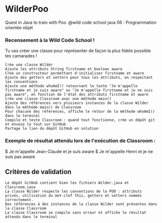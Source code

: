 # WilderPoo

Quest in Java to train with Poo .@wild code school
java 06 : Programmation orientée objet

### Recensement à la Wild Code School !

Tu vas créer une classe pour représenter de façon la plus fidèle possible tes camarades !

    Crée une classe Wilder
    Ajoute les attributs String firstname et boolean aware
    Crée un constructeur permettant d'initialiser firstname et aware
    Ajoute des getters et setters pour tous les attributs, en respectant les conventions
    Ajoute une méthode whoAmI() retournant le texte "Je m'appelle firstname et je suis aware" ou "Je m'appelle firstname et je ne suis pas aware", en fonction de l'état des attributs firstname et aware
    Crée une classe Classroom avec une méthode main()
    Ajoute des références vers plusieurs instances de la classe Wilder dans la méthode main() de Classroom
    Pour chacune des références, affiche le retour de la méthode whoAmI() dans le terminal
    Compile et teste Classroom : quand tout fonctionne, crée un dépôt git et envoie le tout sur GitHub
    Partage le lien du dépôt GitHub en solution

### Exemple de résultat attendu lors de l'exécution de Classroom :

$ Je m'appelle Jean-Claude et je suis aware
$ Je m'appelle Henri et je ne suis pas aware

## Critères de validation

    Le dépôt GitHub contient bien les fichiers Wilder.java et Classroom.java
    La classe Wilder respecte les conventions de la POO : attributs privés, utilisation du mot-clef this, getters et setters nommés correctement.
    Des références à des instances de la classe Wilder sont présentes dans la classe Classroom
    La classe Classroom se compile sans erreur et affiche le résultat attendu dans le terminal


